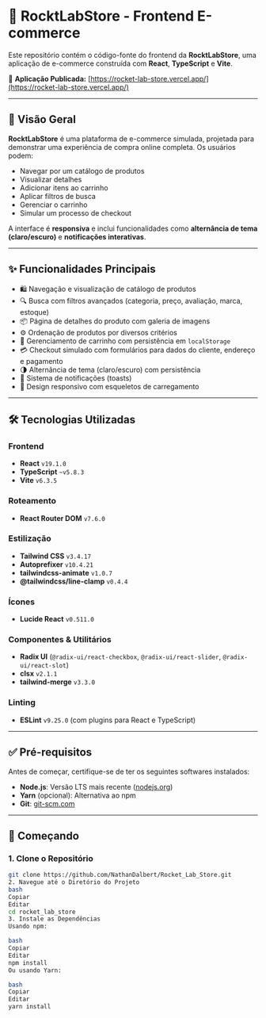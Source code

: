 # 🚀 RocktLabStore - Frontend E-commerce

Este repositório contém o código-fonte do frontend da **RocktLabStore**, uma aplicação de e-commerce  construída com **React**, **TypeScript** e **Vite**.

🔗 **Aplicação Publicada:** [https://rocket-lab-store.vercel.app/](https://rocket-lab-store.vercel.app/)

---

## 📜 Visão Geral

**RocktLabStore** é uma plataforma de e-commerce simulada, projetada para demonstrar uma experiência de compra online completa. Os usuários podem:

- Navegar por um catálogo de produtos
- Visualizar detalhes
- Adicionar itens ao carrinho
- Aplicar filtros de busca
- Gerenciar o carrinho
- Simular um processo de checkout

A interface é **responsiva** e inclui funcionalidades como **alternância de tema (claro/escuro)** e **notificações interativas**.

---

## ✨ Funcionalidades Principais

- 🛍️ Navegação e visualização de catálogo de produtos  
- 🔍 Busca com filtros avançados (categoria, preço, avaliação, marca, estoque)  
- 📦 Página de detalhes do produto com galeria de imagens  
- ⚙️ Ordenação de produtos por diversos critérios  
- 🛒 Gerenciamento de carrinho com persistência em `localStorage`  
- 💳 Checkout simulado com formulários para dados do cliente, endereço e pagamento  
- 🌗 Alternância de tema (claro/escuro) com persistência  
- 🔔 Sistema de notificações (toasts)  
- 📱 Design responsivo com esqueletos de carregamento  

---

## 🛠️ Tecnologias Utilizadas

### Frontend

- **React** `v19.1.0`
- **TypeScript** `~v5.8.3`
- **Vite** `v6.3.5`

### Roteamento

- **React Router DOM** `v7.6.0`

### Estilização

- **Tailwind CSS** `v3.4.17`
- **Autoprefixer** `v10.4.21`
- **tailwindcss-animate** `v1.0.7`
- **@tailwindcss/line-clamp** `v0.4.4`

### Ícones

- **Lucide React** `v0.511.0`

### Componentes & Utilitários

- **Radix UI** (`@radix-ui/react-checkbox`, `@radix-ui/react-slider`, `@radix-ui/react-slot`)
- **clsx** `v2.1.1`
- **tailwind-merge** `v3.3.0`

### Linting

- **ESLint** `v9.25.0` (com plugins para React e TypeScript)

---

## ✅ Pré-requisitos

Antes de começar, certifique-se de ter os seguintes softwares instalados:

- **Node.js**: Versão LTS mais recente ([nodejs.org](https://nodejs.org))
- **Yarn** (opcional): Alternativa ao npm
- **Git**: [git-scm.com](https://git-scm.com)

---

## 🚀 Começando

### 1. Clone o Repositório

```bash
git clone https://github.com/NathanDalbert/Rocket_Lab_Store.git
2. Navegue até o Diretório do Projeto
bash
Copiar
Editar
cd rocket_lab_store
3. Instale as Dependências
Usando npm:

bash
Copiar
Editar
npm install
Ou usando Yarn:

bash
Copiar
Editar
yarn install


